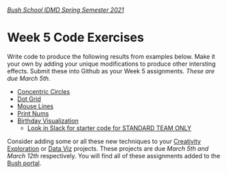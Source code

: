 [_Bush School IDMD Spring Semester 2021_](https://chandrunarayan.github.io/idmd/)

# Week 5 Code Exercises
Write code to produce the following results from examples below. Make it your own by adding your unique modifications to produce other intersting effects. Submit these into Github as your Week 5 assignments. _These are due March 5th_.

* [Concentric Circles](concentricCircles)
* [Dot Grid](dotGrid)
* [Mouse Lines](mouseLines)
* [Print Nums](printNums)
* [Birthday Visualization](birthdayVisualization)
    * [Look in Slack for starter code for STANDARD TEAM ONLY](https://idmd2020.slack.com/)


Consider adding some or all these new techniques to your [Creativity Exploration](https://chandrunarayan.github.io/idmd/lessons/week4/homework/creativity-exploration.html) or [Data Viz](https://chandrunarayan.github.io/idmd/lessons/week5/homework/data-visualization.html) projects. These projects are due _March 5th and March 12th_ respectively.  You will find all of these assignments added to the [Bush portal](https://bush.myschoolapp.com/app/faculty#academicclass/109608285/0/assignments).
